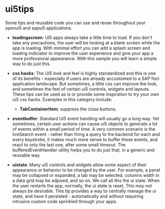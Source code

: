 # ui5tips
Some tips and reusable code you can use and reuse throughout your openui5 and sapui5 applications.

* **loadingscreen**:
UI5 apps always take a little time to load. If you don't take any precautions, the user will be looking at a blank screen while the app is loading.
With minimal effort you can add a splash screen and loading indiciator to improve the user experience and give your app a more professional appearance.
With this sample you will learn a simple way to do just this.

* **css hacks**:
The UI5 look and feel is highly standardized and this is one of its benefits - especially if users are already accustomed to a SAP fiori application landscape.
But sometimes, a little css can improve the look, and sometimes the feel of certain ui5 controls, widgets and layouts.
These tips can be used as is or provide some inspiration to try your own ui5 css hacks.
Examples in this category include:
  * **TabContainerItem**: suppress the close buttons.

* **eventbuffer**:
Standard UI5 event handling will usually go a long way. Yet sometimes, certain user actions can cause ui5 objects to generate a lot of events within a small period of time.
A very common scenario is the liveSearch event - rather than firing a query to the backend for each and every keystroke, it makes much more sense to buffer these events, and react to only the last one, after some small timeout.
The bufferedEventHandler utility helps you to do just that, in a generic and reusable way.

* **uistate**:
Many ui5 controls and widgets allow some aspect of their appearance or behavior to be changed by the user. 
For example, a panel may be collapsed or expanded, a tab may be selected, columns width in a data grid may be adjused, and so on. We call all this the ui state.
When the user restarts the app, normally, the ui state is reset, This may not always be desirable.
This tip provides a way to centrally manage the ui state, and have it persisted - automatically and without requiring intrusive custom code sprinkled through your apps.